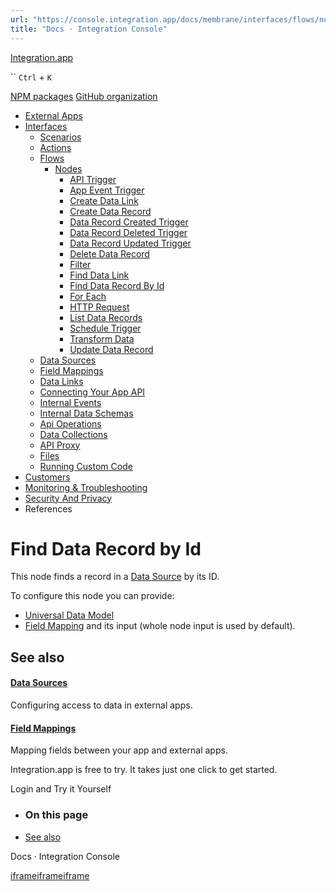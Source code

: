```yaml
---
url: "https://console.integration.app/docs/membrane/interfaces/flows/nodes/find-data-record-by-id"
title: "Docs · Integration Console"
---
```


[Integration.app](https://integration.app/)

`` `Ctrl` + `K`

[NPM packages](https://www.npmjs.com/~integration.app) [GitHub organization](https://github.com/integration-app)

- [External Apps](https://console.integration.app/docs/membrane/apps)
- [Interfaces](https://console.integration.app/docs/membrane/interfaces)
  - [Scenarios](https://console.integration.app/docs/membrane/interfaces/scenarios)
  - [Actions](https://console.integration.app/docs/membrane/interfaces/actions)
  - [Flows](https://console.integration.app/docs/membrane/interfaces/flows)
    - [Nodes](https://console.integration.app/docs/membrane/interfaces/flows/nodes)
      - [API Trigger](https://console.integration.app/docs/membrane/interfaces/flows/nodes/api-trigger)
      - [App Event Trigger](https://console.integration.app/docs/membrane/interfaces/flows/nodes/app-event-trigger)
      - [Create Data Link](https://console.integration.app/docs/membrane/interfaces/flows/nodes/create-data-link)
      - [Create Data Record](https://console.integration.app/docs/membrane/interfaces/flows/nodes/create-data-record)
      - [Data Record Created Trigger](https://console.integration.app/docs/membrane/interfaces/flows/nodes/data-record-created-trigger)
      - [Data Record Deleted Trigger](https://console.integration.app/docs/membrane/interfaces/flows/nodes/data-record-deleted-trigger)
      - [Data Record Updated Trigger](https://console.integration.app/docs/membrane/interfaces/flows/nodes/data-record-updated-trigger)
      - [Delete Data Record](https://console.integration.app/docs/membrane/interfaces/flows/nodes/delete-data-record)
      - [Filter](https://console.integration.app/docs/membrane/interfaces/flows/nodes/filter)
      - [Find Data Link](https://console.integration.app/docs/membrane/interfaces/flows/nodes/find-data-link)
      - [Find Data Record By Id](https://console.integration.app/docs/membrane/interfaces/flows/nodes/find-data-record-by-id)
      - [For Each](https://console.integration.app/docs/membrane/interfaces/flows/nodes/for-each)
      - [HTTP Request](https://console.integration.app/docs/membrane/interfaces/flows/nodes/http-request)
      - [List Data Records](https://console.integration.app/docs/membrane/interfaces/flows/nodes/list-data-records)
      - [Schedule Trigger](https://console.integration.app/docs/membrane/interfaces/flows/nodes/schedule-trigger)
      - [Transform Data](https://console.integration.app/docs/membrane/interfaces/flows/nodes/transform-data)
      - [Update Data Record](https://console.integration.app/docs/membrane/interfaces/flows/nodes/update-data-record)
  - [Data Sources](https://console.integration.app/docs/membrane/interfaces/data-sources)
  - [Field Mappings](https://console.integration.app/docs/membrane/interfaces/field-mappings)
  - [Data Links](https://console.integration.app/docs/membrane/interfaces/data-links)
  - [Connecting Your App API](https://console.integration.app/docs/membrane/interfaces/internal-api)
  - [Internal Events](https://console.integration.app/docs/membrane/interfaces/internal-events)
  - [Internal Data Schemas](https://console.integration.app/docs/membrane/interfaces/internal-data-schemas)
  - [Api Operations](https://console.integration.app/docs/membrane/interfaces/api-operations)
  - [Data Collections](https://console.integration.app/docs/membrane/interfaces/data-collections)
  - [API Proxy](https://console.integration.app/docs/membrane/interfaces/api-proxy)
  - [Files](https://console.integration.app/docs/membrane/interfaces/files)
  - [Running Custom Code](https://console.integration.app/docs/membrane/interfaces/custom-code)
- [Customers](https://console.integration.app/docs/membrane/customers)
- [Monitoring & Troubleshooting](https://console.integration.app/docs/membrane/monitoring)
- [Security And Privacy](https://console.integration.app/docs/membrane/security-and-privacy)
- References

# Find Data Record by Id

This node finds a record in a [Data Source](https://console.integration.app/docs/membrane/interfaces/data-sources) by its ID.

To configure this node you can provide:

- [Universal Data Model](https://console.integration.app/docs/membrane/references/udm)
- [Field Mapping](https://console.integration.app/docs/membrane/interfaces/field-mappings) and its input (whole node input is used by default).

## See also

#### [Data Sources](https://console.integration.app/docs/membrane/interfaces/data-sources)

Configuring access to data in external apps.

#### [Field Mappings](https://console.integration.app/docs/membrane/interfaces/field-mappings)

Mapping fields between your app and external apps.

Integration.app is free to try. It takes just one click to get started.

Login and Try it Yourself

- ### On this page

- [See also](https://console.integration.app/docs/membrane/interfaces/flows/nodes/find-data-record-by-id#see-also)

Docs · Integration Console

[iframe](https://td.doubleclick.net/td/rul/11398203743?random=1747732614652&cv=11&fst=1747732614652&fmt=3&bg=ffffff&guid=ON&async=1&gtm=45je55g2v9171934834z8892090687za200zb892090687&gcd=13l3l3l3l1l1&dma=0&tag_exp=101509157~103116025~103130498~103130500~103136993~103136995~103200001~103207802~103233427~103252644~103252646~103263073~103301114~103301116&ptag_exp=101509157~103116025~103130495~103130497~103136993~103136995~103200001~103207802~103233427~103252644~103252646~103263073~103301114~103301116&u_w=1280&u_h=1024&url=https%3A%2F%2Fconsole.integration.app%2Fdocs%2Fmembrane%2Finterfaces%2Fflows%2Fnodes%2Ffind-data-record-by-id&hn=www.googleadservices.com&frm=0&tiba=Docs%20%C2%B7%20Integration%20Console&npa=0&pscdl=noapi&auid=664588637.1747732614&uaa=x86&uab=64&uafvl=Chromium%3B136.0.7103.113%7CGoogle%2520Chrome%3B136.0.7103.113%7CNot.A%252FBrand%3B99.0.0.0&uamb=0&uam=&uap=Linux%20x86_64&uapv=6.6.72&uaw=0&fledge=1&data=event%3Dgtag.config)[iframe](https://td.doubleclick.net/td/rul/11474966929?random=1747732614723&cv=11&fst=1747732614723&fmt=3&bg=ffffff&guid=ON&async=1&gtm=45je55g2v9171934834z8892090687za200zb892090687&gcd=13l3l3l3l1l1&dma=0&tag_exp=101509157~103116025~103130498~103130500~103136993~103136995~103200001~103207802~103233427~103252644~103252646~103263073~103301114~103301116&ptag_exp=101509157~103116025~103130495~103130497~103136993~103136995~103200001~103207802~103233427~103252644~103252646~103263073~103301114~103301116&u_w=1280&u_h=1024&url=https%3A%2F%2Fconsole.integration.app%2Fdocs%2Fmembrane%2Finterfaces%2Fflows%2Fnodes%2Ffind-data-record-by-id&hn=www.googleadservices.com&frm=0&tiba=Docs%20%C2%B7%20Integration%20Console&npa=0&pscdl=noapi&auid=664588637.1747732614&uaa=x86&uab=64&uafvl=Chromium%3B136.0.7103.113%7CGoogle%2520Chrome%3B136.0.7103.113%7CNot.A%252FBrand%3B99.0.0.0&uamb=0&uam=&uap=Linux%20x86_64&uapv=6.6.72&uaw=0&fledge=1&data=event%3Dgtag.config)[iframe](https://td.doubleclick.net/td/rul/11474966929?random=1747732614740&cv=11&fst=1747732614740&fmt=3&bg=ffffff&guid=ON&async=1&gcl_ctr=1&gtm=45je55g2v9171934834z8892090687za200zb892090687&gcd=13l3l3l3l1l1&dma=0&tag_exp=101509157~103116025~103130498~103130500~103136993~103136995~103200001~103207802~103233427~103252644~103252646~103263073~103301114~103301116&ptag_exp=101509157~103116025~103130495~103130497~103136993~103136995~103200001~103207802~103233427~103252644~103252646~103263073~103301114~103301116&u_w=1280&u_h=1024&url=https%3A%2F%2Fconsole.integration.app%2Fdocs%2Fmembrane%2Finterfaces%2Fflows%2Fnodes%2Ffind-data-record-by-id&label=9M_TCKCTp5oaEJGz2N8q&hn=www.googleadservices.com&frm=0&tiba=Docs%20%C2%B7%20Integration%20Console&value=0&bttype=purchase&npa=0&pscdl=noapi&auid=664588637.1747732614&uaa=x86&uab=64&uafvl=Chromium%3B136.0.7103.113%7CGoogle%2520Chrome%3B136.0.7103.113%7CNot.A%252FBrand%3B99.0.0.0&uamb=0&uam=&uap=Linux%20x86_64&uapv=6.6.72&uaw=0&ec_mode=a&fledge=1&capi=1&_tu=Cg&em=tv.1&ct_cookie_present=0)